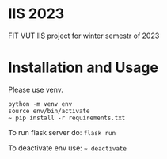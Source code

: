 # IIS 2023
FIT VUT IIS project for winter semestr of 2023

# Installation and Usage
Please use venv.  
```
python -m venv env
source env/bin/activate
~ pip install -r requirements.txt
```
To run flask server do:
`flask run`  

To deactivate env use:
`~ deactivate`
